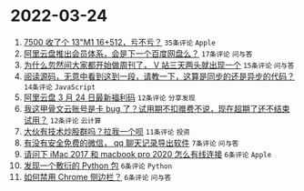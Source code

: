 # 2022-03-24

1. [7500 收了个 13"M1 16+512，亏不亏？](https://www.v2ex.com/t/842509) `35条评论` `Apple`
1. [阿里云盘推出会员体系，会是下一个百度网盘么？](https://www.v2ex.com/t/842520) `17条评论` `问与答`
1. [为什么忽然间大家都开始做周刊了， V 站三天两头就出现一个](https://www.v2ex.com/t/842511) `15条评论` `问与答`
1. [阅读源码，无意中看到这到一段，请教一下，这算是同步的还是异步的代码？](https://www.v2ex.com/t/842504) `14条评论` `JavaScript`
1. [阿里云盘 3 月 24 日最新福利码](https://www.v2ex.com/t/842512) `12条评论` `分享发现`
1. [我这甲骨文云账号是卡 bug 了？试用期不扣赠费不说，现在超期了还不结束试用？](https://www.v2ex.com/t/842507) `12条评论` `云计算`
1. [大伙有技术炒股群吗？拉我一个呗](https://www.v2ex.com/t/842519) `11条评论` `投资`
1. [有没有安全免费的微信， qq 聊天记录导出软件](https://www.v2ex.com/t/842510) `7条评论` `问与答`
1. [请问下 iMac 2017 和 macbook pro 2020 怎么有线连接](https://www.v2ex.com/t/842526) `6条评论` `Apple`
1. [发现一个敷衍的 Python 包](https://www.v2ex.com/t/842522) `6条评论` `Python`
1. [如何禁用 Chrome 侧边栏？](https://www.v2ex.com/t/842514) `6条评论` `问与答`
